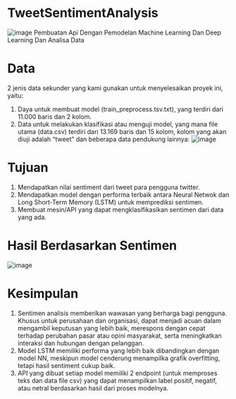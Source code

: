 # TweetSentimentAnalysis
![image](https://github.com/yapensa/TweetSentimentAnalysis/assets/8088664/366acd2b-9018-45c4-9b21-3f4a01a4a8f0)
Pembuatan Api Dengan Pemodelan Machine Learning Dan Deep Learning Dan Analisa Data

# Data
2 jenis data sekunder yang kami gunakan untuk menyelesaikan proyek ini, yaitu:

1. Daya untuk membuat model (train_preprocess.tsv.txt), yang terdiri dari 11.000 baris dan 2 kolom.
2. Data untuk melakukan klasifikasi atau menguji model, yang mana file utama (data.csv) terdiri dari 13.169 baris dan 15 kolom, kolom yang akan diuji adalah “tweet” dan beberapa data pendukung lainnya:
![image](https://github.com/yapensa/TweetSentimentAnalysis/assets/8088664/9e78e722-2f6b-4d94-a003-014ea8bd7d7c)


# Tujuan
1. Mendapatkan nilai sentiment dari tweet para pengguna twitter.
2. Mendapatkan model dengan performa terbaik antara Neural Netwok dan Long Short-Term Memory (LSTM) untuk memprediksi sentimen. 
3. Membuat mesin/API yang dapat mengklasifikasikan sentimen dari data yang ada.

# Hasil Berdasarkan Sentimen
![image](https://github.com/yapensa/TweetSentimentAnalysis/assets/8088664/34a79608-4a71-4242-8dcb-fb6e251a4a1c)

# Kesimpulan
1. Sentimen analisis memberikan wawasan yang berharga bagi pengguna. Khusus untuk perusahaan dan organisasi, dapat menjadi acuan dalam mengambil keputusan yang lebih baik, merespons dengan cepat terhadap perubahan pasar atau opini masyarakat, serta meningkatkan interaksi dan hubungan dengan pelanggan. 
2. Model LSTM memiliki performa yang lebih baik dibandingkan dengan model NN, meskipun model cenderung menampilka grafik overfitting, tetapi hasil sentiment cukup baik.
3. API yang dibuat setiap model memiliki 2 endpoint (untuk memproses teks dan data file csv) yang dapat menampilkan label positif, negatif, atau netral berdasarkan hasil dari proses modelnya.
